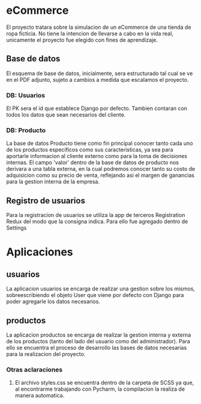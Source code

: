 # eCommerce

El proyecto tratara sobre la simulacion de un eCommerce de una tienda de ropa ficticia. No tiene la intencion de llevarse a cabo en la vida real, unicamente
el proyecto fue elegido con fines de aprendizaje.

## Base de datos

El esquema de base de datos, inicialmente, sera estructurado tal cual se ve en el PDF adjunto, sujeto a cambios a medida que escalamos el proyecto.

### DB: Usuarios

El PK sera el id que establece Django por defecto.
Tambien contaran con todos los datos que sean necesarios del cliente.

### DB: Producto

La base de datos Producto tiene como fin principal conocer tanto cada uno de los productos especificos como sus caracteristicas, ya sea para aportarle
informacion al cliente externo como para la toma de decisiones internas.
El campo 'valor' dentro de la base de datos de producto nos derivara a una tabla externa, en la cual podremos conocer tanto su costo de adquisicion como su
precio de venta, reflejando asi el margen de ganancias para la gestion interna de la empresa.

## Registro de usuarios

Para la registracion de usuarios se utiliza la app de terceros Registration Redux del modo que la consigna indica. Para ello fue agregado dentro de Settings

# Aplicaciones

## usuarios

La aplicacion usuarios se encarga de realizar una gestion sobre los mismos, sobreescribiendo el objeto User que viene por defecto con Django para poder
agregarle los datos necesarios.

## productos

La aplicacion productos se encarga de realizar la gestion interna y externa de los productos (tanto del lado del usuario como del administrador). Para ello
se encuentra el proceso de desarrollo las bases de datos necesarias para la realizacion del proyecto.

### Otras aclaraciones

1. El archivo styles.css se encuentra dentro de la carpeta de SCSS ya que, al encontrarme trabajando con Pycharm, la compilacion la realiza de manera
   automatica.